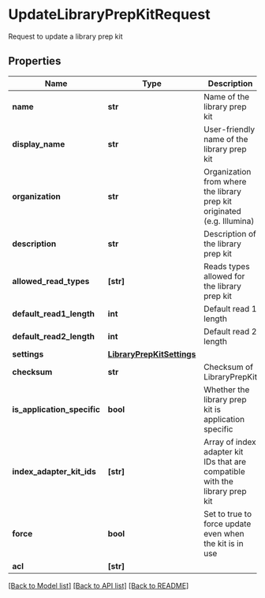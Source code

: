 # UpdateLibraryPrepKitRequest

Request to update a library prep kit

## Properties
Name | Type | Description | Notes
------------ | ------------- | ------------- | -------------
**name** | **str** | Name of the library prep kit | [optional] 
**display_name** | **str** | User-friendly name of the library prep kit | [optional] 
**organization** | **str** | Organization from where the library prep kit originated (e.g. Illumina) | [optional] 
**description** | **str** | Description of the library prep kit | [optional] 
**allowed_read_types** | **[str]** | Reads types allowed for the library prep kit | [optional] 
**default_read1_length** | **int** | Default read 1 length | [optional] 
**default_read2_length** | **int** | Default read 2 length | [optional] 
**settings** | [**LibraryPrepKitSettings**](LibraryPrepKitSettings.md) |  | [optional] 
**checksum** | **str** | Checksum of LibraryPrepKit | [optional] 
**is_application_specific** | **bool** | Whether the library prep kit is application specific | [optional] 
**index_adapter_kit_ids** | **[str]** | Array of index adapter kit IDs that are compatible with the library prep kit | [optional] 
**force** | **bool** | Set to true to force update even when the kit is in use | [optional] 
**acl** | **[str]** |  | [optional] 

[[Back to Model list]](../README.md#documentation-for-models) [[Back to API list]](../README.md#documentation-for-api-endpoints) [[Back to README]](../README.md)


